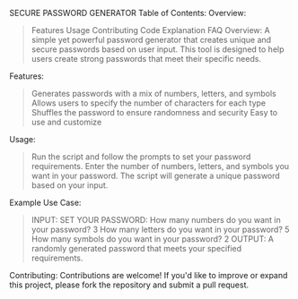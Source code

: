 SECURE PASSWORD GENERATOR
Table of Contents:
  Overview:
  >Features
  >Usage
  >Contributing
  >Code Explanation
  >FAQ
Overview:
A simple yet powerful password generator that creates unique and secure passwords based on user input. This tool is designed to help users create strong passwords that meet their specific needs.

Features:
>Generates passwords with a mix of numbers, letters, and symbols
>Allows users to specify the number of characters for each type
>Shuffles the password to ensure randomness and security
>Easy to use and customize

Usage:
>Run the script and follow the prompts to set your password requirements.
>Enter the number of numbers, letters, and symbols you want in your password.
>The script will generate a unique password based on your input.

Example Use Case:
>INPUT:
SET YOUR PASSWORD:
How many numbers do you want in your password? 3
How many letters do you want in your password? 5
How many symbols do you want in your password? 2
>OUTPUT:
A randomly generated password that meets your specified requirements.


Contributing:
Contributions are welcome! If you'd like to improve or expand this project, please fork the repository and submit a pull request.
